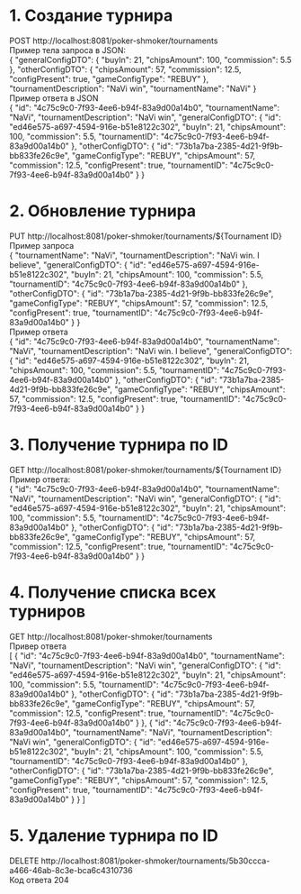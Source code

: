 # 1. Создание турнира  
POST http://localhost:8081/poker-shmoker/tournaments  
Пример тела запроса в JSON:  
{
  "generalConfigDTO": {
    "buyIn": 21,
    "chipsAmount": 100,
    "commission": 5.5
  },
  "otherConfigDTO": {
    "chipsAmount": 57,
    "commission": 12.5,
    "configPresent": true,
    "gameConfigType": "REBUY"
  },
  "tournamentDescription": "NaVi win",
  "tournamentName": "NaVi"
}  
Пример ответа в JSON  
{
  "id": "4c75c9c0-7f93-4ee6-b94f-83a9d00a14b0",
  "tournamentName": "NaVi",
  "tournamentDescription": "NaVi win",
  "generalConfigDTO": {
    "id": "ed46e575-a697-4594-916e-b51e8122c302",
    "buyIn": 21,
    "chipsAmount": 100,
    "commission": 5.5,
    "tournamentID": "4c75c9c0-7f93-4ee6-b94f-83a9d00a14b0"
  },
  "otherConfigDTO": {
    "id": "73b1a7ba-2385-4d21-9f9b-bb833fe26c9e",
    "gameConfigType": "REBUY",
    "chipsAmount": 57,
    "commission": 12.5,
    "configPresent": true,
    "tournamentID": "4c75c9c0-7f93-4ee6-b94f-83a9d00a14b0"
  }
}   

# 2. Обновление турнира  
PUT http://localhost:8081/poker-shmoker/tournaments/${Tournament ID}  
Пример запроса  
{
    "tournamentName": "NaVi",
    "tournamentDescription": "NaVi win. I believe",
    "generalConfigDTO": {
      "id": "ed46e575-a697-4594-916e-b51e8122c302",
      "buyIn": 21,
      "chipsAmount": 100,
      "commission": 5.5,
      "tournamentID": "4c75c9c0-7f93-4ee6-b94f-83a9d00a14b0"
    },
    "otherConfigDTO": {
      "id": "73b1a7ba-2385-4d21-9f9b-bb833fe26c9e",
      "gameConfigType": "REBUY",
      "chipsAmount": 57,
      "commission": 12.5,
      "configPresent": true,
      "tournamentID": "4c75c9c0-7f93-4ee6-b94f-83a9d00a14b0"
    }
}    
Пример ответа  
{
  "id": "4c75c9c0-7f93-4ee6-b94f-83a9d00a14b0",
  "tournamentName": "NaVi",
  "tournamentDescription": "NaVi win. I believe",
  "generalConfigDTO": {
    "id": "ed46e575-a697-4594-916e-b51e8122c302",
    "buyIn": 21,
    "chipsAmount": 100,
    "commission": 5.5,
    "tournamentID": "4c75c9c0-7f93-4ee6-b94f-83a9d00a14b0"
  },
  "otherConfigDTO": {
    "id": "73b1a7ba-2385-4d21-9f9b-bb833fe26c9e",
    "gameConfigType": "REBUY",
    "chipsAmount": 57,
    "commission": 12.5,
    "configPresent": true,
    "tournamentID": "4c75c9c0-7f93-4ee6-b94f-83a9d00a14b0"
  }
}  

# 3. Получение турнира по ID  
GET http://localhost:8081/poker-shmoker/tournaments/${Tournament ID}  
Пример ответа:  
{
  "id": "4c75c9c0-7f93-4ee6-b94f-83a9d00a14b0",
  "tournamentName": "NaVi",
  "tournamentDescription": "NaVi win",
  "generalConfigDTO": {
    "id": "ed46e575-a697-4594-916e-b51e8122c302",
    "buyIn": 21,
    "chipsAmount": 100,
    "commission": 5.5,
    "tournamentID": "4c75c9c0-7f93-4ee6-b94f-83a9d00a14b0"
  },
  "otherConfigDTO": {
    "id": "73b1a7ba-2385-4d21-9f9b-bb833fe26c9e",
    "gameConfigType": "REBUY",
    "chipsAmount": 57,
    "commission": 12.5,
    "configPresent": true,
    "tournamentID": "4c75c9c0-7f93-4ee6-b94f-83a9d00a14b0"
  }
}  

# 4. Получение списка всех турниров  
GET http://localhost:8081/poker-shmoker/tournaments  
Привер ответа  
[
  {
  "id": "4c75c9c0-7f93-4ee6-b94f-83a9d00a14b0",
  "tournamentName": "NaVi",
  "tournamentDescription": "NaVi win",
  "generalConfigDTO": {
    "id": "ed46e575-a697-4594-916e-b51e8122c302",
    "buyIn": 21,
    "chipsAmount": 100,
    "commission": 5.5,
    "tournamentID": "4c75c9c0-7f93-4ee6-b94f-83a9d00a14b0"
  },
  "otherConfigDTO": {
    "id": "73b1a7ba-2385-4d21-9f9b-bb833fe26c9e",
    "gameConfigType": "REBUY",
    "chipsAmount": 57,
    "commission": 12.5,
    "configPresent": true,
    "tournamentID": "4c75c9c0-7f93-4ee6-b94f-83a9d00a14b0"
  }
},
{
  "id": "4c75c9c0-7f93-4ee6-b94f-83a9d00a14b0",
  "tournamentName": "NaVi",
  "tournamentDescription": "NaVi win",
  "generalConfigDTO": {
    "id": "ed46e575-a697-4594-916e-b51e8122c302",
    "buyIn": 21,
    "chipsAmount": 100,
    "commission": 5.5,
    "tournamentID": "4c75c9c0-7f93-4ee6-b94f-83a9d00a14b0"
  },
  "otherConfigDTO": {
    "id": "73b1a7ba-2385-4d21-9f9b-bb833fe26c9e",
    "gameConfigType": "REBUY",
    "chipsAmount": 57,
    "commission": 12.5,
    "configPresent": true,
    "tournamentID": "4c75c9c0-7f93-4ee6-b94f-83a9d00a14b0"
  }
}
]  

# 5. Удаление турнира по ID  
DELETE http://localhost:8081/poker-shmoker/tournaments/5b30ccca-a466-46ab-8c3e-bca6c4310736  
Код ответа 204


